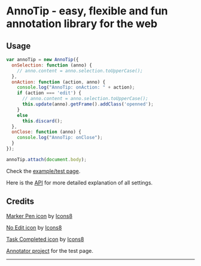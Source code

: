# AnnoTip - easy, flexible and fun annotation library for the web

## Usage

```js
var annoTip = new AnnoTip({
  onSelection: function (anno) {
    // anno.content = anno.selection.toUpperCase();
  },
  onAction: function (action, anno) {
    console.log("AnnoTip: onAction: " + action);
    if (action === 'edit') {
      // anno.content = anno.selection.toUpperCase();
      this.update(anno).getFrame().addClass('openned');
    }
    else
      this.discard();
  },
  onClose: function (anno) {
    console.log("AnnoTip: onClose");
  }
});

annoTip.attach(document.body);
```

Check the [example/test page](tests/dev.html).

Here is the [API](./API.md) for more detailed explanation of all settings.

## Credits

[Marker Pen icon](https://icons8.com/icons/set/marker-pen) by [Icons8](https://icons8.com)

[No Edit icon](https://icons8.com/icons/set/no-edit) by [Icons8](https://icons8.com)

[Task Completed icon](https://icons8.com/icons/set/task-completed) by [Icons8](https://icons8.com)

[Annotator project](http://annotatorjs.org) for the test page.



---

